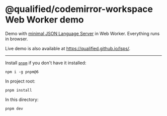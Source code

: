 # @qualified/codemirror-workspace Web Worker demo

Demo with [minimal JSON Language Server][json-ls] in Web Worker.
Everything runs in browser.

Live demo is also available at https://qualified.github.io/lsps/.

---

Install [`pnpm`] if you don't have it installed:

```
npm i -g pnpm@6
```

In project root:

```
pnpm install
```

In this directory:

```
pnpm dev
```

[json-ls]: ./src/worker.ts
[`pnpm`]: https://pnpm.js.org/
